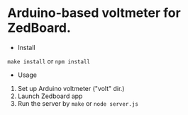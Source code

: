 Arduino-based voltmeter for ZedBoard.
============================================================

* Install

`make install` or `npm install`

* Usage

1. Set up Arduino voltmeter ("volt" dir.)
2. Launch Zedboard app
3. Run the server by `make` or `node server.js`

